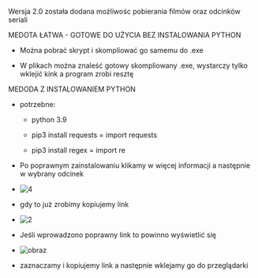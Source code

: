 Wersja 2.0 została dodana możliwośc pobierania filmów oraz odcinków seriali

MEDOTA ŁATWA - GOTOWE DO UŻYCIA BEZ INSTALOWANIA PYTHON

- Można pobrać skrypt i skompliować go samemu do .exe

- W plikach można znaleść gotowy skompliowany .exe, wystarczy tylko wklejić kink a program zrobi resztę







MEDODA Z INSTALOWANIEM PYTHON

* potrzebne:
 
  - python 3.9
 
  - pip3 install requests = import requests
 
  - pip3 install regex = import re
   
   
- Po poprawnym zainstalowaniu klikamy w więcej informacji a następnie w wybrany odcinek

- ![4](https://user-images.githubusercontent.com/98317764/220185958-a0b2a2b1-f1b2-4ec3-acbe-6ad6c5a6e82c.png)

- gdy to już zrobimy kopiujemy link

- ![2](https://user-images.githubusercontent.com/98317764/220185160-cee34107-831e-4f01-9b0f-32b6acdd2cc4.png)

- Jeśli wprowadzono poprawny link to powinno wyświetlić się


- ![obraz](https://user-images.githubusercontent.com/98317764/225728908-9411e1fb-a730-4a78-9734-b3a1a217296a.png)


- zaznaczamy i kopiujemy link a następnie wklejamy go do przeglądarki
